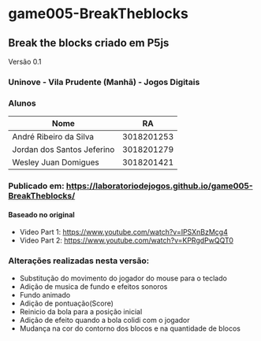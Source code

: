 # game005-BreakTheblocks
## Break the blocks criado em P5js</br>
Versão 0.1</br>
### Uninove - Vila Prudente (Manhã) - Jogos Digitais

### Alunos
| Nome                       | RA         |
|----------------------------|------------|
| André Ribeiro da Silva     | 3018201253 |
| Jordan dos Santos Jeferino | 3018201279 |
| Wesley Juan Domigues       | 3018201421 |

### Publicado em: https://laboratoriodejogos.github.io/game005-BreakTheblocks/

#### Baseado no original 
 - Video Part 1: https://www.youtube.com/watch?v=IPSXnBzMcg4
 - Video Part 2: https://www.youtube.com/watch?v=KPRgdPwQQT0
 
 
 ### Alterações realizadas nesta versão:
 - Substitução do movimento do jogador do mouse para o teclado
 - Adição de musica de fundo e efeitos sonoros
 - Fundo animado
 - Adição de pontuação(Score)
 - Reinicio da bola para a posição inicial
 - Adição de efeito quando a bola colidi com o jogador
 - Mudança na cor do contorno dos blocos e na quantidade de blocos
